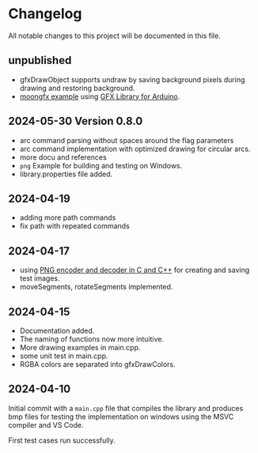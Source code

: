 # Changelog

All notable changes to this project will be documented in this file.

## unpublished

* gfxDrawObject supports undraw by saving background pixels during drawing and restoring background.
* [moongfx example](examples/moongfx/README.md) using [GFX Library for Arduino](https://github.com/moononournation/Arduino_GFX).


## 2024-05-30 Version 0.8.0

* arc command parsing without spaces around the flag parameters
* arc command implementation with optimized drawing for circular arcs.
* more docu and references
* `png` Example for building and testing on Windows.
* library.properties file added.

## 2024-04-19

* adding more path commands
* fix path with repeated commands

## 2024-04-17

* using [PNG encoder and decoder in C and C++](https://github.com/lvandeve/lodepng)
  for creating and saving test images.
* moveSegments, rotateSegments implemented.


## 2024-04-15

* Documentation added.
* The naming of functions now more intuitive.
* More drawing examples in main.cpp.
* some unit test in main.cpp.
* RGBA colors are separated into gfxDrawColors.


## 2024-04-10

Initial commit with a `main.cpp` file that compiles the library and produces bmp files
for testing the implementation on windows using the MSVC compiler and VS Code.

First test cases run successfully.
